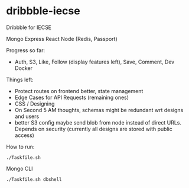 # dribbble-iecse
Dribbble for IECSE

Mongo Express React Node (Redis, Passport)

Progress so far:
 - Auth, S3, Like, Follow (display features left), Save, Comment, Dev Docker

Things left:
 - Protect routes on frontend better, state management
 - Edge Cases for API Requests (remaining ones)
 - CSS / Designing
 - On Second 5 AM thoughts, schemas might be redundant wrt designs and users 
 - better S3 config maybe send blob from node instead of direct URLs. Depends on security (currently all designs are stored with public access)

How to run:

```./Taskfile.sh```

Mongo CLI

```./Taskfile.sh dbshell```

